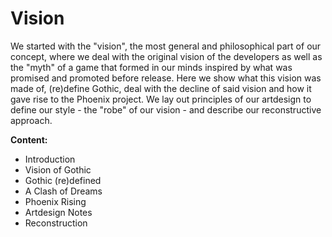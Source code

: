 # Vision

We started with the "vision", the most general and philosophical part of our concept, where we deal with the original vision of the developers as well as the "myth" of a game that formed in our minds inspired by what was promised and promoted before release. Here we show what this vision was made of, (re)define Gothic, deal with the decline of said vision and how it gave rise to the Phoenix project. We lay out principles of our artdesign to define our style - the "robe" of our vision - and describe our reconstructive approach.


**Content:**

* Introduction
* Vision of Gothic
* Gothic (re)defined
* A Clash of Dreams
* Phoenix Rising
* Artdesign Notes
* Reconstruction

